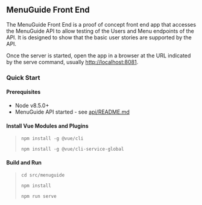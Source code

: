 ## MenuGuide Front End

The MenuGuide Front End is a proof of concept front end app that accesses the MenuGuide API to allow testing of the Users and Menu endpoints of the API. It is designed to show that the basic user stories are supported by the API.

Once the server is started, open the app in a browser at the URL indicated by the serve command, usually [http://localhost:8081](http://localhost:8081).

### Quick Start

#### Prerequisites

- Node v8.5.0+
- MenuGuide API started - see [api/README.md](../api/README.md)

#### Install Vue Modules and Plugins

> `npm install -g @vue/cli`
>
> `npm install -g @vue/cli-service-global`

#### Build and Run

> `cd src/menuguide`
>
> `npm install`
>
> `npm run serve`
